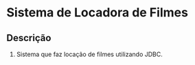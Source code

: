 # Sistema de Locadora de Filmes

## Descrição
1. Sistema que faz locação de filmes utilizando JDBC.
